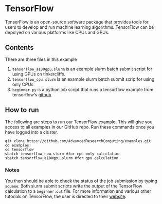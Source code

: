 # TensorFlow
TensorFlow is an open-source software package that provides tools for users to develop and run machine learning algorithms. TensorFlow can be depolyed on various
platforms like CPUs and GPUs.

## Contents
There are three files in this example
1. `tensorflow_a100gpu.slurm` is an example slurm batch submit script for using GPUs on tinkercliffs.
2. `tensorflow_cpu.slurm` is an example slurm batch submit scrip for using only CPUs. 
3. `beginner.py` is a python job script that runs a tensorflow example from tensorflow's [github](https://github.com/tensorflow/docs/blob/master/site/en/tutorials/quickstart/beginner.ipynb).

## How to run
The following are steps to run our TensorFlow example. This will give you access to all examples in our GitHub repo. Run these commands once you have logged into a cluster. 

``` 
git clone https://github.com/AdvancedResearchComputing/examples.git
cd examples
cd tensorflow
sbatch tensorflow_cpu.slurm #for cpu only calculation
sbatch tensorflow_a100gpu.slurm #for gpu calculation
```
### Notes
You then should be able to check the status of the job submission by typing `squeue`. 
Both slurm submit scripts write the output of the TensorFlow calculation to a `beginner.out` file. 
For more information and various other tutorials on TensorFlow, the user is directed to their [website](https://www.tensorflow.org/).

